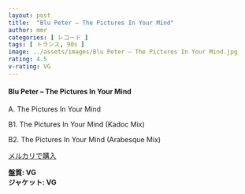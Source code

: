 ```yaml
---
layout: post
title:  "Blu Peter – The Pictures In Your Mind"
author: mmr
categories: [ レコード ]
tags: [ トランス, 90s ]
image: ../assets/images/Blu Peter – The Pictures In Your Mind.jpg
rating: 4.5
v-rating: VG
---
```


#### Blu Peter – The Pictures In Your Mind

A. The Pictures In Your Mind

B1. The Pictures In Your Mind (Kadoc Mix)

B2. The Pictures In Your Mind (Arabesque Mix)

[メルカリで購入](https://jp.mercari.com/item/m87796937461?afid=6142608987)

<div class="mt-4 mb-4 d-flex align-items-center">
<strong class="mr-1">盤質: VG</strong>
</div>
<div class="mt-4 mb-4 d-flex align-items-center">
<strong class="mr-1">ジャケット: VG</strong>
</div>
